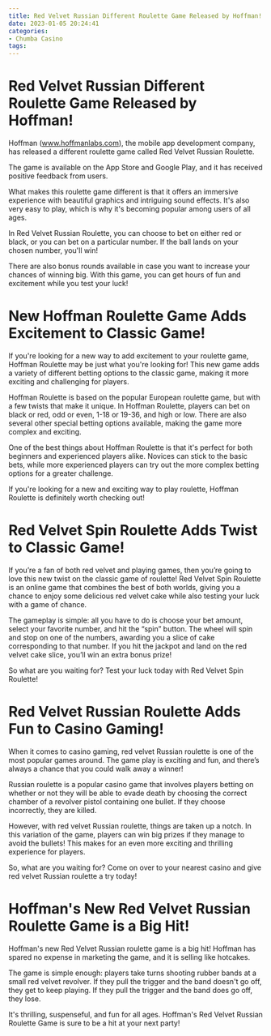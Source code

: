 ```yaml
---
title: Red Velvet Russian Different Roulette Game Released by Hoffman!
date: 2023-01-05 20:24:41
categories:
- Chumba Casino
tags:
---
```



#  Red Velvet Russian Different Roulette Game Released by Hoffman!

Hoffman (www.hoffmanlabs.com), the mobile app development company, has released a different roulette game called Red Velvet Russian Roulette.

The game is available on the App Store and Google Play, and it has received positive feedback from users.

What makes this roulette game different is that it offers an immersive experience with beautiful graphics and intriguing sound effects. It's also very easy to play, which is why it's becoming popular among users of all ages.

In Red Velvet Russian Roulette, you can choose to bet on either red or black, or you can bet on a particular number. If the ball lands on your chosen number, you'll win!

There are also bonus rounds available in case you want to increase your chances of winning big. With this game, you can get hours of fun and excitement while you test your luck!

#  New Hoffman Roulette Game Adds Excitement to Classic Game!

If you're looking for a new way to add excitement to your roulette game, Hoffman Roulette may be just what you're looking for! This new game adds a variety of different betting options to the classic game, making it more exciting and challenging for players.

Hoffman Roulette is based on the popular European roulette game, but with a few twists that make it unique. In Hoffman Roulette, players can bet on black or red, odd or even, 1-18 or 19-36, and high or low. There are also several other special betting options available, making the game more complex and exciting.

One of the best things about Hoffman Roulette is that it's perfect for both beginners and experienced players alike. Novices can stick to the basic bets, while more experienced players can try out the more complex betting options for a greater challenge.

If you're looking for a new and exciting way to play roulette, Hoffman Roulette is definitely worth checking out!

#  Red Velvet Spin Roulette Adds Twist to Classic Game!

If you’re a fan of both red velvet and playing games, then you’re going to love this new twist on the classic game of roulette! Red Velvet Spin Roulette is an online game that combines the best of both worlds, giving you a chance to enjoy some delicious red velvet cake while also testing your luck with a game of chance.

The gameplay is simple: all you have to do is choose your bet amount, select your favorite number, and hit the “spin” button. The wheel will spin and stop on one of the numbers, awarding you a slice of cake corresponding to that number. If you hit the jackpot and land on the red velvet cake slice, you’ll win an extra bonus prize!

So what are you waiting for? Test your luck today with Red Velvet Spin Roulette!

#  Red Velvet Russian Roulette Adds Fun to Casino Gaming!

When it comes to casino gaming, red velvet Russian roulette is one of the most popular games around. The game play is exciting and fun, and there’s always a chance that you could walk away a winner!

Russian roulette is a popular casino game that involves players betting on whether or not they will be able to evade death by choosing the correct chamber of a revolver pistol containing one bullet. If they choose incorrectly, they are killed. 

However, with red velvet Russian roulette, things are taken up a notch. In this variation of the game, players can win big prizes if they manage to avoid the bullets! This makes for an even more exciting and thrilling experience for players.

So, what are you waiting for? Come on over to your nearest casino and give red velvet Russian roulette a try today!

#  Hoffman's New Red Velvet Russian Roulette Game is a Big Hit!

Hoffman's new Red Velvet Russian roulette game is a big hit! Hoffman has spared no expense in marketing the game, and it is selling like hotcakes.

The game is simple enough: players take turns shooting rubber bands at a small red velvet revolver. If they pull the trigger and the band doesn't go off, they get to keep playing. If they pull the trigger and the band does go off, they lose.

It's thrilling, suspenseful, and fun for all ages. Hoffman's Red Velvet Russian Roulette Game is sure to be a hit at your next party!